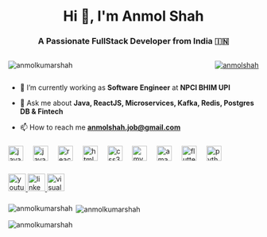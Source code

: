 <h1 align="center">Hi 👋, I'm Anmol Shah</h1>
<h3 align="center">A Passionate FullStack Developer from India 🇮🇳</h3>
<div style="display: flex; justify-content: space-between;">
<!--     <p align="right"><img width="400" src="https://github.com/anmolkumarshah/anmolkumarshah/assets/52107296/9583ecf8-c397-4a2b-a368-15b99ab8c68a" alt="anmolshah" /></p> -->
    <p align="left"><img src="https://komarev.com/ghpvc/?username=anmolkumarshah&label=Profile%20views&color=0e75b6&style=flat" alt="anmolkumarshah" /></p>
    <p align="left"><a href="https://twitter.com/Anmolsh11315511" target="blank"><img src="https://img.shields.io/twitter/follow/Anmolsh11315511?logo=twitter&style=for-the-badge" alt="anmolshah" /></a></p>
</div>




- 🔭 I’m currently working as **Software Engineer** at **NPCI BHIM UPI**

- 💬 Ask me about **Java, ReactJS, Microservices, Kafka, Redis, Postgres DB & Fintech**

- 📫 How to reach me **anmolshah.job@gmail.com**


###

<div align="left">
  <img src="https://cdn.jsdelivr.net/gh/devicons/devicon/icons/java/java-original.svg" height="30" alt="java logo"  />
  <img width="12" />
  <img src="https://cdn.jsdelivr.net/gh/devicons/devicon/icons/javascript/javascript-original.svg" height="30" alt="javascript logo"  />
  <img width="12" />
  <img src="https://cdn.jsdelivr.net/gh/devicons/devicon/icons/react/react-original.svg" height="30" alt="react logo"  />
  <img width="12" />
  <img src="https://cdn.jsdelivr.net/gh/devicons/devicon/icons/html5/html5-original.svg" height="30" alt="html5 logo"  />
  <img width="12" />
  <img src="https://cdn.jsdelivr.net/gh/devicons/devicon/icons/css3/css3-original.svg" height="30" alt="css3 logo"  />
  <img width="12" />
  <img src="https://cdn.simpleicons.org/mysql/4479A1" height="30" alt="mysql logo"  />
  <img width="12" />
  <img src="https://skillicons.dev/icons?i=aws" height="30" alt="amazonwebservices logo"  />
  <img width="12" />
  <img src="https://skillicons.dev/icons?i=flutter" height="30" alt="flutter logo"  />
  <img width="12" />
  <img src="https://cdn.jsdelivr.net/gh/devicons/devicon/icons/python/python-original.svg" height="30" alt="python logo"  />
</div>

###

<div align="left">
  <a href="https://www.youtube.com/@anmolkumarshah" target="_blank">
    <img src="https://img.shields.io/static/v1?message=Youtube&logo=youtube&label=&color=FF0000&logoColor=white&labelColor=&style=for-the-badge" height="35" alt="youtube logo"  />
  </a>
  <a href="https://www.linkedin.com/in/anmol-shah-a55694170/" target="_blank">
    <img src="https://img.shields.io/static/v1?message=LinkedIn&logo=linkedin&label=&color=0077B5&logoColor=white&labelColor=&style=for-the-badge" height="35" alt="linkedin logo"  />
  </a>
  <a href="https://anmolshah.netlify.app/" target="_blank">
    <img src="https://img.shields.io/static/v1?message=Portfolio&logo=visualstudio&label=&color=e2165e&logoColor=white&labelColor=&style=for-the-badge" height="35" alt="visualstudio logo"  />
  </a>
</div>

###



<p><img align="left" src="https://github-readme-stats.vercel.app/api/top-langs?username=anmolkumarshah&show_icons=true&locale=en&layout=compact&theme=tokyonight" alt="anmolkumarshah" /></p>

<p>&nbsp;<img align="center" src="https://github-readme-stats.vercel.app/api?username=anmolkumarshah&show_icons=true&locale=en&theme=tokyonight" alt="anmolkumarshah" /></p>

<p><img align="center" src="https://github-readme-streak-stats.herokuapp.com/?user=anmolkumarshah&&theme=tokyonight" alt="anmolkumarshah" /></p>
